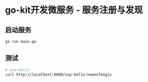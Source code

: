# go-kit开发微服务 - 服务注册与发现



## 启动服务

```bash
go run main.go
```

## 测试

```bash
# sya-hello
curl http://localhost:8080/say-hello?name=fengjx
```

